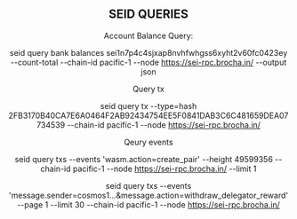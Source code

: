 <div align="center">
  <div>&nbsp;</div>

## SEID QUERIES

Account Balance Query:

seid query bank balances sei1n7p4c4sjxap8nvhfwhgss6xyht2v60fc0423ey --count-total --chain-id pacific-1 --node https://sei-rpc.brocha.in/ --output json

Query tx

seid query tx --type=hash 2FB3170B40CA7E6A0464F2AB92434754EE5F0841DAB3C6C481659DEA07734539 --chain-id pacific-1 --node https://sei-rpc.brocha.in/

Qeury events

seid query txs --events 'wasm.action=create_pair' --height 49599356 --chain-id pacific-1 --node https://sei-rpc.brocha.in/ --limit 1

seid query txs --events 'message.sender=cosmos1...&message.action=withdraw_delegator_reward' --page 1 --limit 30 --chain-id pacific-1 --node https://sei-rpc.brocha.in/

</div>
